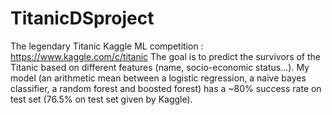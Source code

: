 # TitanicDSproject
The legendary Titanic Kaggle ML competition : https://www.kaggle.com/c/titanic
The goal is to predict the survivors of the Titanic based on different features (name, socio-economic status...). 
My model (an arithmetic mean between a logistic regression, a naive bayes classifier, a random forest and boosted forest) has a ~80% success rate on test set 
(76.5% on test set given by Kaggle).
